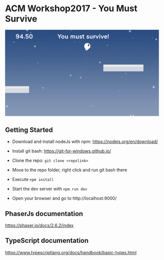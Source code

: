 # ACM Workshop2017 - You Must Survive

![You Must Survive Screenshoot](you-must-survive-screenshoot.png)

## Getting Started
* Download and install nodeJs with npm: https://nodejs.org/en/download/
* Install git bash: https://git-for-windows.github.io/
* Clone the repo: `git clone <repolink>`

* Move to the repo folder, right click and run git bash there
* Execute `npm install`

* Start the dev server with `npm run dev`
* Open your browser and go to http://localhost:9000/

## PhaserJs documentation
https://phaser.io/docs/2.6.2/index

## TypeScript documentation
https://www.typescriptlang.org/docs/handbook/basic-types.html
